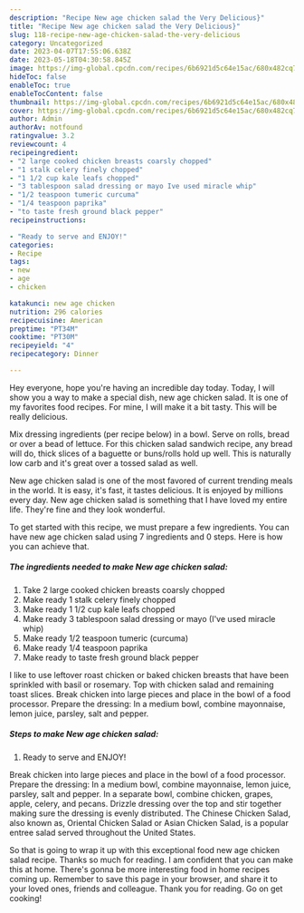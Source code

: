 ```yaml
---
description: "Recipe New age chicken salad the Very Delicious}"
title: "Recipe New age chicken salad the Very Delicious}"
slug: 118-recipe-new-age-chicken-salad-the-very-delicious
category: Uncategorized
date: 2023-04-07T17:55:06.638Z
date: 2023-05-18T04:30:58.845Z
image: https://img-global.cpcdn.com/recipes/6b6921d5c64e15ac/680x482cq70/new-age-chicken-salad-recipe-main-photo.jpg
hideToc: false
enableToc: true
enableTocContent: false
thumbnail: https://img-global.cpcdn.com/recipes/6b6921d5c64e15ac/680x482cq70/new-age-chicken-salad-recipe-main-photo.jpg
cover: https://img-global.cpcdn.com/recipes/6b6921d5c64e15ac/680x482cq70/new-age-chicken-salad-recipe-main-photo.jpg
author: Admin
authorAv: notfound
ratingvalue: 3.2
reviewcount: 4
recipeingredient:
- "2 large cooked chicken breasts coarsly chopped"
- "1 stalk celery finely chopped"
- "1 1/2 cup kale leafs chopped"
- "3 tablespoon salad dressing or mayo Ive used miracle whip"
- "1/2 teaspoon tumeric curcuma"
- "1/4 teaspoon paprika"
- "to taste fresh ground black pepper"
recipeinstructions:

- "Ready to serve and ENJOY!"
categories:
- Recipe
tags:
- new
- age
- chicken

katakunci: new age chicken 
nutrition: 296 calories
recipecuisine: American
preptime: "PT34M"
cooktime: "PT30M"
recipeyield: "4"
recipecategory: Dinner

---
```



Hey everyone, hope you're having an incredible day today. Today, I will show you a way to make a special dish, new age chicken salad. It is one of my favorites food recipes. For mine, I will make it a bit tasty. This will be really delicious.

Mix dressing ingredients (per recipe below) in a bowl. Serve on rolls, bread or over a bead of lettuce. For this chicken salad sandwich recipe, any bread will do, thick slices of a baguette or buns/rolls hold up well. This is naturally low carb and it&#39;s great over a tossed salad as well.

New age chicken salad is one of the most favored of current trending meals in the world. It is easy, it's fast, it tastes delicious. It is enjoyed by millions every day. New age chicken salad is something that I have loved my entire life. They're fine and they look wonderful.


To get started with this recipe, we must prepare a few ingredients. You can have new age chicken salad using 7 ingredients and 0 steps. Here is how you can achieve that.

<!--inarticleads1-->

##### The ingredients needed to make New age chicken salad:

1. Take 2 large cooked chicken breasts coarsly chopped
1. Make ready 1 stalk celery finely chopped
1. Make ready 1 1/2 cup kale leafs chopped
1. Make ready 3 tablespoon salad dressing or mayo (I&#39;ve used miracle whip)
1. Make ready 1/2 teaspoon tumeric (curcuma)
1. Make ready 1/4 teaspoon paprika
1. Make ready to taste fresh ground black pepper


I like to use leftover roast chicken or baked chicken breasts that have been sprinkled with basil or rosemary. Top with chicken salad and remaining toast slices. Break chicken into large pieces and place in the bowl of a food processor. Prepare the dressing: In a medium bowl, combine mayonnaise, lemon juice, parsley, salt and pepper. 

<!--inarticleads2-->

##### Steps to make New age chicken salad:


1. Ready to serve and ENJOY!

Break chicken into large pieces and place in the bowl of a food processor. Prepare the dressing: In a medium bowl, combine mayonnaise, lemon juice, parsley, salt and pepper. In a separate bowl, combine chicken, grapes, apple, celery, and pecans. Drizzle dressing over the top and stir together making sure the dressing is evenly distributed. The Chinese Chicken Salad, also known as, Oriental Chicken Salad or Asian Chicken Salad, is a popular entree salad served throughout the United States. 

So that is going to wrap it up with this exceptional food new age chicken salad recipe. Thanks so much for reading. I am confident that you can make this at home. There's gonna be more interesting food in home recipes coming up. Remember to save this page in your browser, and share it to your loved ones, friends and colleague. Thank you for reading. Go on get cooking!
